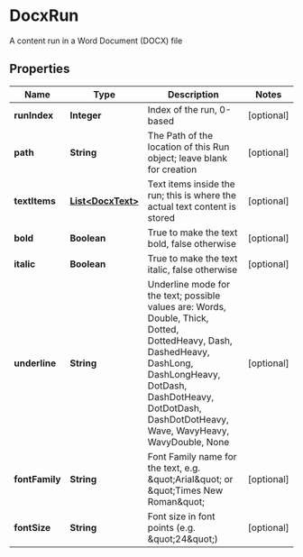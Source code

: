 

# DocxRun

A content run in a Word Document (DOCX) file
## Properties

Name | Type | Description | Notes
------------ | ------------- | ------------- | -------------
**runIndex** | **Integer** | Index of the run, 0-based |  [optional]
**path** | **String** | The Path of the location of this Run object; leave blank for creation |  [optional]
**textItems** | [**List&lt;DocxText&gt;**](DocxText.md) | Text items inside the run; this is where the actual text content is stored |  [optional]
**bold** | **Boolean** | True to make the text bold, false otherwise |  [optional]
**italic** | **Boolean** | True to make the text italic, false otherwise |  [optional]
**underline** | **String** | Underline mode for the text; possible values are: Words, Double, Thick, Dotted, DottedHeavy, Dash, DashedHeavy, DashLong, DashLongHeavy, DotDash, DashDotHeavy, DotDotDash, DashDotDotHeavy, Wave, WavyHeavy, WavyDouble, None |  [optional]
**fontFamily** | **String** | Font Family name for the text, e.g. \&quot;Arial\&quot; or \&quot;Times New Roman\&quot; |  [optional]
**fontSize** | **String** | Font size in font points (e.g. \&quot;24\&quot;) |  [optional]



